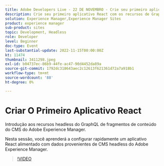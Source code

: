 ```yaml
---
title: Adobe Developers Live - 22 DE NOVEMBRO - Crie seu primeiro aplicativo React
description: Crie seu primeiro aplicativo React com os recursos de GraphQL de fragmentos de conteúdo de CMS headless do Experience Manager Introdução aos recursos de de fragmentos de conteúdo de CMS headless do Adobe Experience Manager.Nesta sessão, você aprenderá a configurar rapidamente um aplicativo React alimentado por dados provenientes de CMS headless do Adobe Experience Manager.
solution: Experience Manager,Experience Manager Sites
product: experience manager
sub-product: sites
topic: Development, Headless
role: Developer
level: Beginner
doc-type: Event
last-substantial-update: 2022-11-15T00:00:00Z
kt: 11474
thumbnail: 3411298.jpeg
exl-id: b04737ec-86b9-44fe-ac47-90d4452da89a
source-git-commit: 1792dc318643aec2c12613f621361d72a7a918b1
workflow-type: tm+mt
source-wordcount: '88'
ht-degree: 0%

---
```


# Criar O Primeiro Aplicativo React

Introdução aos recursos headless do GraphQL de fragmentos de conteúdo do CMS do Adobe Experience Manager.

Nesta sessão, você aprenderá a configurar rapidamente um aplicativo React alimentado com dados provenientes de CMS headless do Adobe Experience Manager.

>[!VIDEO](https://video.tv.adobe.com/v/3411298/?quality=12&learn=on)
